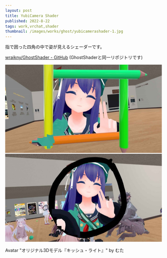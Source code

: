 ```yaml
---
layout: post
title: YubiCamera Shader 
published: 2022-8-22
tags: work,vrchat,shader
thumbnail: /images/works/ghost/yubicamerashader-1.jpg
---
```


指で囲った四角の中で姿が見えるシェーダーです。

[wraikny/GhostShader - GitHub](https://github.com/wraikny/GhostShader/blob/master/Assets/Ghost/src/YubiCamera.shader)
(GhostShaderと同一リポジトリです)

<!--more-->

<p>
    <img src="/images/works/ghost/yubicamerashader-2.jpg" width="560" class="has-image-centered">
    <img src="/images/works/ghost/yubicamerashader-3.jpg" width="560" class="has-image-centered">
</p>

Avatar "オリジナル3Dモデル『キッシュ・ライト』" by むた  
